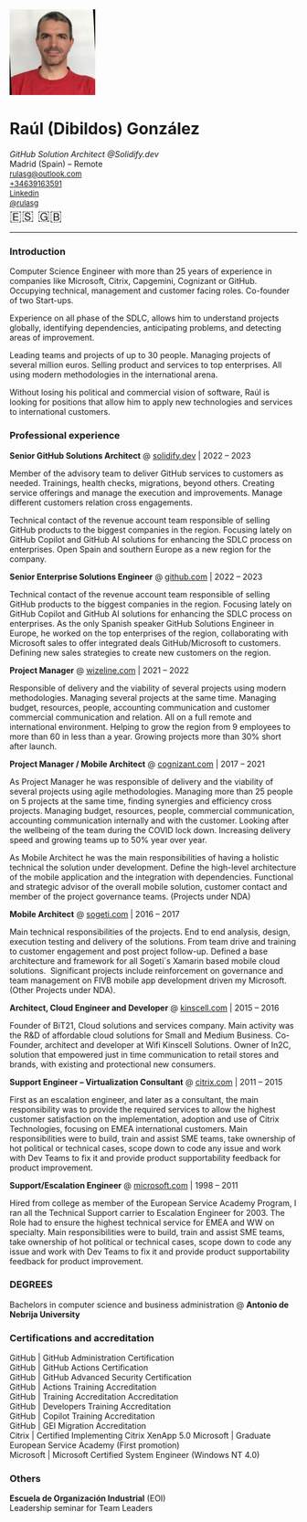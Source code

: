 
<img src="images/profile-image-2.png" width="150">

# Raúl (Dibildos) González

_GitHub Solution Architect @Solidify.dev_  
Madrid (Spain) – Remote  
<font size="2"> [rulasg@outlook.com](mailto:rulasg@outlook.com) </font>  
<font size="2"> [+34639163591](https://wa.me/34639163591) </font>  
<font size="2"> [Linkedin](https://linkedin.com/in/rulasg) </font>  
<font size="2"> [@rulasg](https://github.com/rulasg) </font>  
<font size="5"> 🇪🇸 </font><font size="5"> 🇬🇧 </font>  

---

### Introduction

Computer Science Engineer with more than 25 years of experience in companies like Microsoft, Citrix, Capgemini, Cognizant or GitHub. Occupying technical, management and customer facing roles. Co-founder of two Start-ups.

Experience on all phase of the SDLC, allows him to understand projects globally, identifying dependencies, anticipating problems, and detecting areas of improvement.

Leading teams and projects of up to 30 people. Managing projects of several million euros. Selling product and services to top enterprises. All using modern methodologies in the international arena.

Without losing his political and commercial vision of software, Raúl is looking for positions that allow him to apply new technologies and services to international customers.

### Professional experience

**Senior GitHub Solutions Architect** @ [solidify.dev](https://solidify.dev) | 2022 – 2023

Member of the advisory team to deliver GitHub services to customers as needed. Trainings, health checks, migrations, beyond others. Creating service offerings and manage the execution and improvements. Manage different customers relation cross engagements.

Technical contact of the revenue account team responsible of selling GitHub products to the biggest companies in the region. Focusing lately on GitHub Copilot and GitHub AI solutions for enhancing the SDLC process on enterprises.
Open Spain and southern Europe as a new region for the company.

**Senior Enterprise Solutions Engineer** @ [github.com](https://github.com) |  2022 – 2023

Technical contact of the revenue account team responsible of selling GitHub products to the biggest companies in the region. Focusing lately on GitHub Copilot and GitHub AI solutions for enhancing the SDLC process on enterprises. As the only Spanish speaker GitHub Solutions Engineer in Europe, he worked on the top enterprises of the region, collaborating with Microsoft sales to offer integrated deals GitHub/Microsoft to customers. Defining new sales strategies to create new customers on the region.

**Project Manager** @ [wizeline.com](https://wizeline.com) | 2021 – 2022

Responsible of delivery and the viability of several projects using modern methodologies. Managing several projects at the same time. Managing budget, resources, people, accounting communication and customer commercial communication and relation. All on a full remote and international environment. Helping to grow the region from 9 employees to more than 60 in less than a year. Growing projects more than 30% short after launch.

**Project Manager / Mobile Architect** @ [cognizant.com](https://cognizant.com) |  2017 – 2021

As Project Manager he was responsible of delivery and the viability of several projects using agile methodologies. Managing more than 25 people on 5 projects at the same time, finding synergies and efficiency cross projects. Managing budget, resources, people, commercial communication, accounting communication internally and with the customer. Looking after the wellbeing of the team during the COVID lock down. Increasing delivery speed and growing teams up to 50% year over year.

As Mobile Architect he was the main responsibilities of having a holistic technical the solution under development. Define the high-level architecture of the mobile application and the integration with dependencies. Functional and strategic advisor of the overall mobile solution, customer contact and member of the project governance teams. (Projects under NDA)

**Mobile Architect** @ [sogeti.com](https://sogeti.com) | 2016 – 2017

Main technical responsibilities of the projects. End to end analysis, design, execution testing and delivery of the solutions. From team drive and training to customer engagement and post project follow-up.
Defined a base architecture and framework for all Sogeti´s Xamarin based mobile cloud solutions.  
Significant projects include reinforcement on governance and team management on FIVB mobile app development driven my Microsoft. (Other Projects under NDA).

**Architect, Cloud Engineer and Developer** @ [kinscell.com](https://kinscell.com) | 2015 – 2016

Founder of BiT21, Cloud solutions and services company. Main activity was the R&D of affordable cloud solutions for Small and Medium Business.
Co-Founder, architect and developer at Wifi Kinscell Solutions. Owner of In2C, solution that empowered just in time communication to retail stores and brands, with existing and protectional new consumers.

**Support Engineer – Virtualization Consultant** @ [citrix.com](https://citrix.com) | 2011 – 2015

First as an escalation engineer, and later as a consultant, the main responsibility was to provide the required services to allow the highest customer satisfaction on the implementation, adoption and use of Citrix Technologies, focusing on EMEA international customers. Main responsibilities were to build, train and assist SME teams, take ownership of hot political or technical cases, scope down to code any issue and work with Dev Teams to fix it and provide product supportability feedback for product improvement.

**Support/Escalation Engineer** @ [microsoft.com](https://microsoft.com) | 1998 – 2011

Hired from college as member of the European Service Academy Program, I ran all the Technical Support carrier to Escalation Engineer for 2003. The Role had to ensure the highest technical service for EMEA and WW on specialty. Main responsibilities were to build, train and assist SME teams, take ownership of hot political or technical cases, scope down to code any issue and work with Dev Teams to fix it and provide product supportability feedback for product improvement.

### DEGREES

Bachelors in computer science and business administration @ **Antonio de Nebrija University**

### Certifications and accreditation

GitHub | GitHub Administration Certification  
GitHub | GitHub Actions Certification  
GitHub | GitHub Advanced Security Certification  
GitHub | Actions Training Accreditation  
GitHub | Training Accreditation Accreditation  
GitHub | Developers Training Accreditation  
GitHub | Copilot Training Accreditation  
GitHub | GEI Migration Accreditation  
Citrix | Certified Implementing Citrix XenApp 5.0
Microsoft | Graduate European Service Academy (First promotion)  
Microsoft | Microsoft Certified System Engineer (Windows NT 4.0)

### Others

**Escuela de Organización Industrial** (EOI)  
Leadership seminar for Team Leaders
